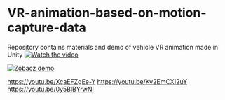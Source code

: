 # VR-animation-based-on-motion-capture-data
Repository contains materials and demo of vehicle VR animation made in Unity
[![Watch the video](https://img.youtube.com/vi/FTJzLhoXHhI/maxresdefault.jpg)](https://youtu.be/FTJzLhoXHhI)

[![Zobacz demo](https://github.com/anik0o/VR-animation-based-on-motion-capture-data/blob/main/assets/preview.png?raw=true)](https://github.com/anik0o/VR-animation-based-on-motion-capture-data/blob/main/Curve_to_the_left_VRanimation_demo.mp4?raw=true)


https://youtu.be/XcaEFZgEe-Y
https://youtu.be/Kv2EmCXI2uY
https://youtu.be/0y5BlBYrwNI

